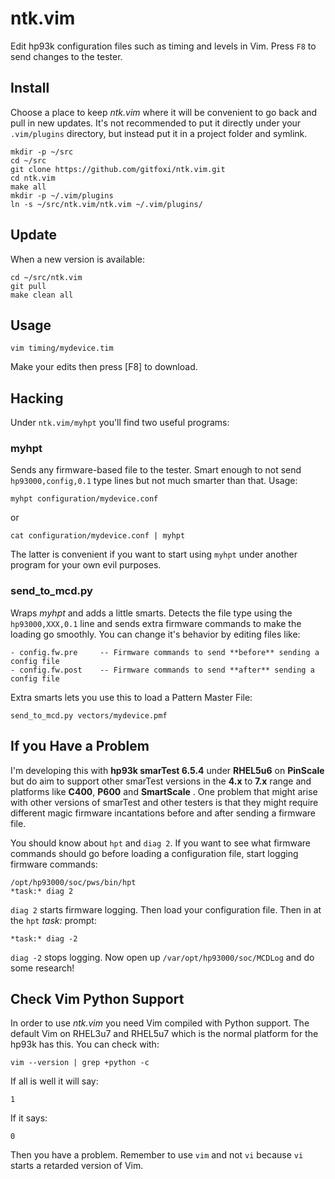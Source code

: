 
# ntk.vim

Edit hp93k configuration files such as timing and levels in Vim. Press `F8` to
send changes to the tester.

## Install

Choose a place to keep *ntk.vim* where it will be convenient to go back and
pull in new updates. It's not recommended to put it directly under your
`.vim/plugins` directory, but instead put it in a project folder and symlink.

    mkdir -p ~/src
    cd ~/src
    git clone https://github.com/gitfoxi/ntk.vim.git
    cd ntk.vim
    make all
    mkdir -p ~/.vim/plugins
    ln -s ~/src/ntk.vim/ntk.vim ~/.vim/plugins/

## Update

When a new version is available:

    cd ~/src/ntk.vim
    git pull
    make clean all

## Usage

    vim timing/mydevice.tim

Make your edits then press [F8] to download.

## Hacking

Under `ntk.vim/myhpt` you'll find two useful programs:

### myhpt

Sends any firmware-based file to the tester. Smart enough to not send
`hp93000,config,0.1` type lines but not much smarter than that. Usage:

    myhpt configuration/mydevice.conf

or

    cat configuration/mydevice.conf | myhpt

The latter is convenient if you want to start using `myhpt` under another
program for your own evil purposes.

### send_to_mcd.py

Wraps *myhpt* and adds a little smarts. Detects the file type using the
`hp93000,XXX,0.1` line and sends extra firmware commands to make the loading go
smoothly. You can change it's behavior by editing files like:

    - config.fw.pre     -- Firmware commands to send **before** sending a config file
    - config.fw.post    -- Firmware commands to send **after** sending a config file

Extra smarts lets you use this to load a Pattern Master File:

    send_to_mcd.py vectors/mydevice.pmf

## If you Have a Problem

I'm developing this with **hp93k smarTest 6.5.4** under **RHEL5u6** on
**PinScale** but do aim to support other smarTest versions in the **4.x** to
**7.x** range and platforms like **C400**, **P600** and **SmartScale** . One
problem that might arise with other versions of smarTest and other testers is
that they might require different magic firmware incantations before and after
sending a firmware file.

You should know about `hpt` and `diag 2`. If you want to see what firmware
commands should go before loading a configuration file, start logging firmware
commands:

    /opt/hp93000/soc/pws/bin/hpt
    *task:* diag 2

`diag 2` starts firmware logging. Then load your configuration file. Then in at
the `hpt` *task:* prompt:

    *task:* diag -2

`diag -2` stops logging. Now open up `/var/opt/hp93000/soc/MCDLog` and do some
research!

## Check Vim Python Support

In order to use *ntk.vim* you need Vim compiled with Python support. The
default Vim on RHEL3u7 and RHEL5u7 which is the normal platform for the hp93k
has this. You can check with:

    vim --version | grep +python -c

If all is well it will say:

    1

If it says:

    0

Then you have a problem. Remember to use `vim` and not `vi` because `vi` starts
a retarded version of Vim.
